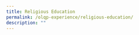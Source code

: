 ```yaml
---
title: Religious Education
permalink: /olqp-experience/religious-education/
description: ""
---
```

